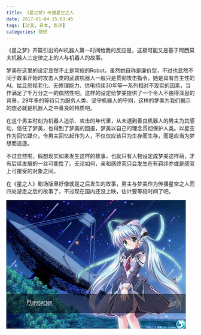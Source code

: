 ```yaml
---
title: 《星之梦》传播星空之人
date: 2017-01-04 15:03:45
tags: [动漫, 日本, 影评]
categories: 随想
---
```


《星之梦》开篇引出的AI机器人第一时间给我的反应是，这极可能又是基于阿西莫夫机器人三定律之上的人与机器人的故事。

梦美在这里的设定显然不止是常规的Robot，虽然她自称是廉价型，不过也显然不同于故事开始时攻击人类的武装机器人一般只是贯彻攻击指令，她是具有自主性的AI。姑且忽视老化、无修理能力、供电持续30年等一系列相对不现实的因素，当作满足了千万分之一的偶然性吧。这样的设定给梦美提供了一个令人不由得深思的背景，29年多的等待只为服务人类、坚守机器人的守则，这样的梦美为我们揭示的想必就是机器人之中善良的特质吧。

在这个男主时刻为机器人追杀、攻击的年代里，从未遇到善良机器人的男主为其感动，信任了梦美，也得到了梦美的回报，梦美以自己的理念贯彻保护人类。以星空作为回忆媒介，令男主回忆起作为人，不仅仅应该只为生存而生存，而是应当为梦想而追逐。

不过显然啦，假想现实如果发生这样的故事，也就只有人物设定成梦美这样萌，才有后续发展的一丝可能性了。无论如何，亲和感终究只会发生在有羁绊亦或是感官上可接受的对象之间。

在《星之人》剧场版里好像就是之后发生的故事，男主与梦美作为传播星空之人而四处游走之后的故事了，不过现在国内还没上映，估计要等段时间了吧。

![超级萌的梦美](《星之梦》传播星空之人/《星之梦》传播星空之人_2020-10-18-15-53-52.png)